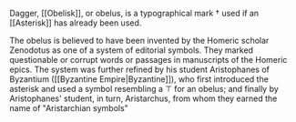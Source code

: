 Dagger, [[Obelisk]], or obelus, is a typographical mark † used if an [[Asterisk]] has already been used.

The obelus is believed to have been invented by the Homeric scholar Zenodotus as one of a system of editorial symbols. They marked questionable or corrupt words or passages in manuscripts of the Homeric epics. The system was further refined by his student Aristophanes of Byzantium ([[Byzantine Empire|Byzantine]]), who first introduced the asterisk and used a symbol resembling a ⊤ for an obelus; and finally by Aristophanes' student, in turn, Aristarchus, from whom they earned the name of "Aristarchian symbols"